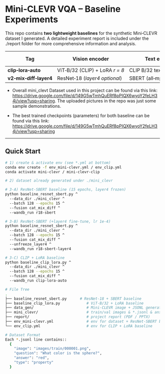# Mini‑CLEVR VQA – Baseline Experiments

This repo contains **two lightweight baselines** for the synthetic Mini‑CLEVR
dataset I generated. A detailed experiment report is included under the ./report folder for more comprehensive information and analysis.

| Tag | Vision encoder | Text encoder | Fusion formula | Trainable params | 10 ep Val Acc | 15 ep Val Acc |
|-----|----------------|--------------|----------------|------------------|---------------|---------------|
| **clip‑lora‑auto** | ViT‑B/32 (CLIP) + LoRA *r = 8* | CLIP B/32 text | `cat ⊕ mix ⊕ |diff|` | **≈ 1 M** | 0.87 | **0.91** |
| **v2‑mix‑diff‑layer4** | ResNet‑18 (*layer4 optional*) | SBERT (all‑mpnet‑base‑v2) | `cat ⊕ mix ⊕ |diff|` | 2 M | 0.80 | **0.84** |


* Overall mini_clevt Dataset used in this project can be found via this link: https://drive.google.com/file/d/149G5wTmhQuERf8pPIQX6wyoY2feLH34j/view?usp=sharing. The uploaded pictures in the repo was just some sample demonstrations.

* The best trained checkpoints (parameters) for both baseline can be found via this link: https://drive.google.com/file/d/149G5wTmhQuERf8pPIQX6wyoY2feLH34j/view?usp=sharing

---

## Quick Start

```bash
# 1) create & activate env (see *.yml at bottom)
conda env create -f env_mini-clevr.yml / env_clip.yml
conda activate mini-clevr / mini-clevr-clip

# 2) dataset already generated under ./mini_clevr

# 3‑A) ResNet‑SBERT baseline (15 epochs, layer4 frozen)
python baseline_resnet_sbert.py ^
  --data_dir ./mini_clevr ^
  --batch 128 --epochs 15 ^
  --fusion cat_mix_diff ^
  --wandb_run r18-sbert

# 3‑B) ResNet‑SBERT (+layer4 fine‑tune, lr 1e‑4)
python baseline_resnet_sbert.py ^
  --data_dir ./mini_clevr ^
  --batch 128 --epochs 15 ^
  --fusion cat_mix_diff ^
  --unfreeze_layer4 ^
  --wandb_run r18-sbert-layer4

# 3‑C) CLIP + LoRA baseline
python baseline_clip_lora.py ^
  --data_dir ./mini_clevr ^
  --batch 128 --epochs 15 ^
  --fusion cat_mix_diff ^
  --wandb_run clip-lora-auto

# File Tree
.
├── baseline_resnet_sbert.py      # ResNet‑18 + SBERT baseline
├── baseline_clip_lora.py            # ViT‑B/32 + LoRA baseline
├── data_gen/                        # Mini‑CLEVR image + JSONL generator
├── mini_clevr/                      # train/val images & *.jsonl & answer2idx.json
├── report/                          # project report (PDF / PPTX)
├── env_mini-clevr.yml               # env for dataset + ResNet‑SBERT baselines
└── env_clip.yml                     # env for CLIP + LoRA baseline

# Dataset Format
Each *.jsonl line contains::
  {
    "image": "images/train/000001.png",
    "question": "What color is the sphere?",
    "answer": "red",
    "type": "property"
  }





